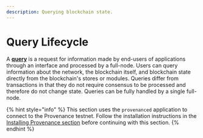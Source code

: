 ```yaml
---
description: Querying blockchain state.
---
```


# Query Lifecycle

A [**query**](https://docs.cosmos.network/master/building-modules/messages-and-queries.html#queries) is a request for information made by end-users of applications through an interface and processed by a full-node. Users can query information about the network, the blockchain itself, and blockchain state directly from the blockchain's stores or modules.  Queries differ from transactions in that they do not require consensus to be processed and therefore do not change state.  Queries can be fully handled by a single full-node.

{% hint style="info" %}
This section uses the `provenanced` application to connect to the Provenance testnet.  Follow the installation instructions in the [Installing Provenance section](../running-a-node/) before continuing with this section.
{% endhint %}





